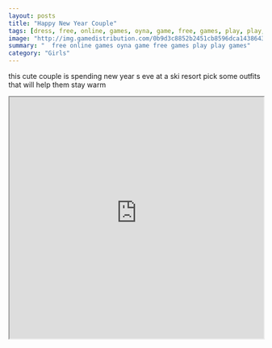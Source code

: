 ```yaml
---
layout: posts
title: "Happy New Year Couple"
tags: [dress, free, online, games, oyna, game, free, games, play, play, games]
image: "http://img.gamedistribution.com/0b9d3c8852b2451cb8596dca1438643f.jpg"
summary: "  free online games oyna game free games play play games"
category: "Girls"
---
```


this cute couple is spending new year s eve at a ski resort pick some outfits that will help them stay warm

<iframe width="100%" height="480px;" src="http://flash.gamedistribution.com?game=0b9d3c8852b2451cb8596dca1438643f"></iframe>